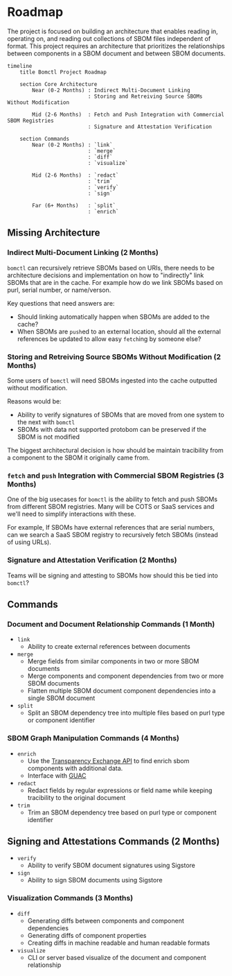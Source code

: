 # Roadmap

The project is focused on building an architecture that enables reading in, operating on, and reading
out collections of SBOM files independent of format. This project requires an architecture that
prioritizes the relationships between components in a SBOM document and between SBOM documents.

```mermaid
timeline
    title Bomctl Project Roadmap

    section Core Architecture
        Near (0-2 Months) : Indirect Multi-Document Linking
                          : Storing and Retreiving Source SBOMs Without Modification

        Mid (2-6 Months)  : Fetch and Push Integration with Commercial SBOM Registries
                          : Signature and Attestation Verification

    section Commands
        Near (0-2 Months) : `link`
                          : `merge`
                          : `diff`
                          : `visualize`

        Mid (2-6 Months)  : `redact`
                          : `trim`
                          : `verify`
                          : `sign`

        Far (6+ Months)   : `split`
                          : `enrich`
```

## Missing Architecture

### Indirect Multi-Document Linking (2 Months)

`bomctl` can recursively retrieve SBOMs based on URIs, there needs to be architecture decisions and
implementation on how to "indirectly" link SBOMs that are in the cache. For example how do we link
SBOMs based on purl, serial number, or name/verson.

Key questions that need answers are:

- Should linking automatically happen when SBOMs are added to the cache?
- When SBOMs are `push`ed to an external location, should all the external references be updated
to allow easy `fetch`ing by someone else?

### Storing and Retreiving Source SBOMs Without Modification (2 Months)

Some users of `bomctl` will need SBOMs ingested into the cache outputted without modification.

Reasons would be:

- Ability to verify signatures of SBOMs that are moved from one system to the next with `bomctl`
- SBOMs with data not supported protobom can be preserved if the SBOM is not modified

The biggest architectural decision is how should be maintain tracibility from a component to the
SBOM it originally came from.

### `fetch` and `push` Integration with Commercial SBOM Registries (3 Months)

One of the big usecases for `bomctl` is the ability to fetch and push SBOMs from different SBOM
registries. Many will be COTS or SaaS services and we'll need to simplify interactions 
with these.

For example, If SBOMs have external references that are serial numbers, can we search a SaaS
SBOM registry to recursively fetch SBOMs (instead of using URLs).

### Signature and Attestation Verification (2 Months)

Teams will be signing and attesting to SBOMs how should this be tied into `bomctl`?

## Commands

### Document and Document Relationship Commands (1 Month)

- `link`
  - Ability to create external references between documents
- `merge`
  - Merge fields from similar components in two or more SBOM documents
  - Merge components and component dependencies from two or more SBOM documents
  - Flatten multiple SBOM document component dependencies into a single SBOM document
- `split`
  - Split an SBOM dependency tree into multiple files based on purl type or component identifier

### SBOM Graph Manipulation Commands (4 Months)

- `enrich`
  - Use the [Transparency Exchange API](https://github.com/CycloneDX/transparency-exchange-api) to find enrich sbom components with additional data.
  - Interface with [GUAC](https://guac.sh/)
- `redact`
  - Redact fields by regular expressions or field name while keeping tracibility to the original document
- `trim`
  - Trim an SBOM dependency tree based on purl type or component identifier

## Signing and Attestations Commands (2 Months)

- `verify`
  - Ability to verify SBOM document signatures using Sigstore
- `sign`
  - Ability to sign SBOM documents using Sigstore

### Visualization Commands (3 Months)

- `diff`
  - Generating diffs between components and component dependencies
  - Generating diffs of component properties
  - Creating diffs in machine readable and human readable formats
- `visualize`
  - CLI or server based visualize of the document and component relationship
